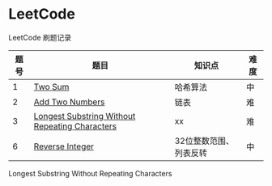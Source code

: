 # LeetCode
LeetCode 刷题记录

| 题号| 题目 | 知识点 | 难度 |
| ------ | ------ | ------ | ------ |
| 1 | [Two Sum](/LeetCode/Two_Sum.py)| 哈希算法 | 中 |
| 2 | [Add Two Numbers](/LeetCode/Add_Two_Numbers.py)| 链表 | 难 |
| 3 | [Longest Substring Without Repeating Characters](/LeetCode/Add_Two_Numbers.py)| xx | 难 |
| 6 | [Reverse Integer](/LeetCode/Reverse_Integer.py)| 32位整数范围、列表反转 | 中 |
 Longest Substring Without Repeating Characters


